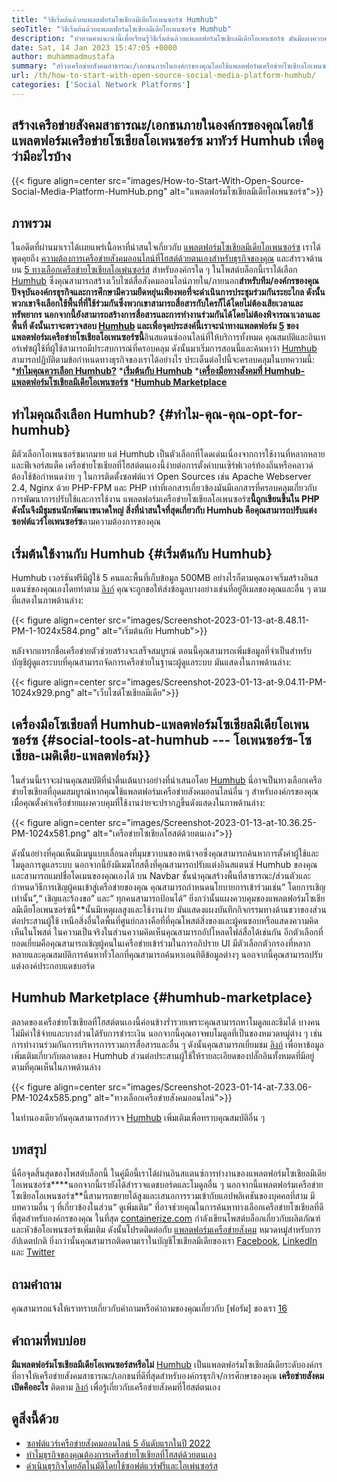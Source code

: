 ```yaml
---
title: "วิธีเริ่มต้นด้วยแพลตฟอร์มโซเชียลมีเดียโอเพนซอร์ซ Humhub" 
seoTitle: "วิธีเริ่มต้นด้วยแพลตฟอร์มโซเชียลมีเดียโอเพนซอร์ซ Humhub" 
description: "ทำตามคำแนะนำนี้เพื่อเรียนรู้วิธีเริ่มต้นด้วยแพลตฟอร์มโซเชียลมีเดียโอเพนซอร์ซ มันมีแผงควบคุมที่หลากหลายพร้อมกับคุณสมบัติระดับองค์กรมากมาย" 
date: Sat, 14 Jan 2023 15:47:05 +0000
author: muhammadmustafa
summary: "สร้างเครือข่ายสังคมสาธารณะ/เอกชนภายในองค์กรของคุณโดยใช้แพลตฟอร์มเครือข่ายโซเชียลโอเพนซอร์ซ มาทัวร์ Humhub เพื่อดูว่ามีอะไรบ้าง" 
url: /th/how-to-start-with-open-source-social-media-platform-humhub/
categories: ['Social Network Platforms']
---
```


## สร้างเครือข่ายสังคมสาธารณะ/เอกชนภายในองค์กรของคุณโดยใช้แพลตฟอร์มเครือข่ายโซเชียลโอเพนซอร์ซ มาทัวร์ Humhub เพื่อดูว่ามีอะไรบ้าง

{{< figure align=center src="images/How-to-Start-With-Open-Source-Social-Media-Platform-HumHub.png" alt="แพลตฟอร์มโซเชียลมีเดียโอเพนซอร์ซ">}}


## ภาพรวม
ในอดีตที่ผ่านมาเราได้เผยแพร่เนื้อหาที่น่าสนใจเกี่ยวกับ [แพลตฟอร์มโซเชียลมีเดียโอเพนซอร์ซ][1] เราได้พูดคุยถึง [ความต้องการเครือข่ายสังคมออนไลน์ที่โฮสต์ด้วยตนเองสำหรับธุรกิจของคุณ][2] และสำรวจด้านบน [5 ทางเลือกเครือข่ายโซเชียลโอเพ่นซอร์ส][3] สำหรับองค์กรใด ๆ ในโพสต์บล็อกนี้เราได้เลือก [Humhub][4] ซึ่งคุณสามารถสร้างเว็บไซต์สื่อสังคมออนไลน์ภายใน/ภายนอก**สำหรับทีม/องค์กรของคุณ ปัจจุบันองค์กรธุรกิจและการศึกษามีความยืดหยุ่นเพียงพอที่จะดำเนินการประชุมร่วมกันระยะไกล ดังนั้นพวกเขาจึงเลือกใช้พื้นที่ที่ใช้ร่วมกันซึ่งพวกเขาสามารถสื่อสารกับใครก็ได้โดยไม่ต้องเสียเวลาและทรัพยากร นอกจากนี้ยังสามารถสร้างการสื่อสารและการทำงานร่วมกันได้โดยไม่ต้องพิจารณาเวลาและพื้นที่
ดังนั้นเราจะตรวจสอบ [Humhub][4] และเพื่อจุดประสงค์นี้เราจะนำทางแพลตฟอร์ม [5][5] ของแพลตฟอร์มเครือข่ายโซเชียลโอเพนซอร์ซนี้**อินสแตนซ์ออนไลน์ที่ให้บริการทั้งหมด คุณสมบัติและอินเทอร์เฟซผู้ใช้ที่ผู้ใช้สามารถมีประสบการณ์ที่ครอบคลุม ดังนั้นมาเริ่มการสอนนี้และค้นหาว่า [Humhub][4] สามารถปฏิบัติตามข้อกำหนดทางธุรกิจของเราได้อย่างไร
ประเด็นต่อไปนี้จะครอบคลุมในบทความนี้:
***[ทำไมคุณควรเลือก Humhub?][6]**
***[เริ่มต้นกับ Humhub][7]**
***[เครื่องมือทางสังคมที่ Humhub-แพลตฟอร์มโซเชียลมีเดียโอเพนซอร์ซ][8]**
***[Humhub Marketplace][9]**

## ทำไมคุณถึงเลือก Humhub? {#ทำไม-คุณ-คุณ-opt-for-humhub}
มีตัวเลือกโอเพนซอร์ซมากมาย แต่ Humhub เป็นตัวเลือกที่โดดเด่นเนื่องจากการใช้งานที่หลากหลายและฟีเจอร์สแต็ค เครือข่ายโซเชียลที่โฮสต์ตนเองนี้ง่ายต่อการตั้งค่าบนเซิร์ฟเวอร์ท้องถิ่นหรือคลาวด์ ต้องใช้ข้อกำหนดง่าย ๆ ในการติดตั้งซอฟต์แวร์ Open Sources เช่น Apache Webserver 2.4, Nginx ด้วย PHP-FPM และ PHP เท่าที่เอกสารเกี่ยวข้องมันมีเอกสารที่ครอบคลุมเกี่ยวกับการพัฒนาการปรับใช้และการใช้งาน
แพลตฟอร์มเครือข่ายโซเชียลโอเพนซอร์ซ**นี้ถูกเขียนขึ้นใน PHP ดังนั้นจึงมีชุมชนนักพัฒนาขนาดใหญ่ สิ่งที่น่าสนใจที่สุดเกี่ยวกับ Humhub คือคุณสามารถปรับแต่งซอฟต์แวร์โอเพนซอร์ซ**ตามความต้องการของคุณ

## เริ่มต้นใช้งานกับ Humhub {#เริ่มต้นกับ Humhub}
Humhub เวอร์ชันฟรีมีผู้ใช้ 5 คนและพื้นที่เก็บข้อมูล 500MB อย่างไรก็ตามคุณอาจเริ่มสร้างอินสแตนซ์ของคุณเองโดยทำตาม [ลิงก์][5] คุณจะถูกขอให้ส่งข้อมูลบางอย่างเช่นที่อยู่อีเมลของคุณและอื่น ๆ ตามที่แสดงในภาพด้านล่าง:

{{< figure align=center src="images/Screenshot-2023-01-13-at-8.48.11-PM-1-1024x584.png" alt="เริ่มต้นกับ Humhub">}}

หลังจากแทรกชื่อเครือข่ายตัวช่วยสร้างจะเสร็จสมบูรณ์ ตอนนี้คุณสามารถเพิ่มข้อมูลที่จำเป็นสำหรับบัญชีผู้ดูแลระบบที่คุณสามารถจัดการเครือข่ายในฐานะผู้ดูแลระบบ มันแสดงในภาพด้านล่าง:

{{< figure align=center src="images/Screenshot-2023-01-13-at-9.04.11-PM-1024x929.png" alt="เว็บไซต์โซเชียลมีเดีย">}}


## เครื่องมือโซเชียลที่ Humhub-แพลตฟอร์มโซเชียลมีเดียโอเพนซอร์ซ {#social-tools-at-humhub --- โอเพนซอร์ซ-โซเชียล-เมดิเดีย-แพลตฟอร์ม}}
ในส่วนนี้เราจะผ่านคุณสมบัติที่น่าตื่นเต้นบางอย่างที่นำเสนอโดย [Humhub][4] นี่อาจเป็นทางเลือกเครือข่ายโซเชียลที่อุดมสมบูรณ์หากคุณใช้แพลตฟอร์มเครือข่ายสังคมออนไลน์อื่น ๆ สำหรับองค์กรของคุณ
เมื่อคุณตั้งค่าเครือข่ายแผงควบคุมที่ใช้งานง่ายจะปรากฏขึ้นดังแสดงในภาพด้านล่าง:

{{< figure align=center src="images/Screenshot-2023-01-13-at-10.36.25-PM-1024x581.png" alt="เครือข่ายโซเชียลโฮสต์ด้วยตนเอง">}}

ดังนั้นอย่างที่คุณเห็นมีเมนูแบบเลื่อนลงที่มุมขวาบนของหน้าจอซึ่งคุณสามารถค้นหาการตั้งค่าผู้ใช้และโมดูลการดูแลระบบ นอกจากนี้ยังมีเมฆโฮสติ้งที่คุณสามารถปรับแต่งอินสแตนซ์ Humhub ของคุณและสามารถแมปชื่อโดเมนของคุณเองได้ บน Navbar ชั้นนำคุณสร้างพื้นที่สาธารณะ/ส่วนตัวและกำหนดวิธีการเชิญผู้คนเข้าสู่เครือข่ายของคุณ คุณสามารถกำหนดนโยบายการเข้าร่วมเช่น“ โดยการเชิญเท่านั้น”,“ เชิญและร้องขอ” และ“ ทุกคนสามารถป้อนได้”
ยิ่งกว่านั้นแผงควบคุมของแพลตฟอร์มโซเชียลมีเดียโอเพนซอร์ซนี้**นั้นมีเหตุผลสูงและใช้งานง่าย มันแสดงแผงบันทึกกิจกรรมทางด้านขวาของส่วนต่อประสานผู้ใช้ เหนือสิ่งอื่นใดพื้นที่ศูนย์กลางคือที่ที่คุณโพสต์สิ่งของและผู้คนชอบหรือแสดงความคิดเห็นในโพสต์ ในความเป็นจริงในส่วนความคิดเห็นคุณสามารถอัปโหลดไฟล์สื่อได้เช่นกัน อีกตัวเลือกที่ยอดเยี่ยมคือคุณสามารถเชิญผู้คนในเครือข่ายเข้าร่วมในการอภิปราย UI มีตัวเลือกตัวกรองที่หลากหลายและคุณสมบัติการค้นหาทั่วโลกที่คุณสามารถค้นหาเอนทิตีข้อมูลต่างๆ นอกจากนี้คุณสามารถปรับแต่งองค์ประกอบแดชบอร์ด

## Humhub Marketplace {#humhub-marketplace}
ตลาดของเครือข่ายโซเชียลที่โฮสต์ตนเองนี้ค่อนข้างร่ำรวยเพราะคุณสามารถหาโมดูลและธีมได้ บางคนไม่มีค่าใช้จ่ายและบางส่วนได้รับการชำระเงิน นอกจากนี้คุณอาจพบโมดูลที่เป็นของหมวดหมู่ต่าง ๆ เช่นการทำงานร่วมกันการบริหารการรวมการสื่อสารและอื่น ๆ ดังนั้นคุณสามารถเยี่ยมชม [ลิงก์][10] เพื่อหาข้อมูลเพิ่มเติมเกี่ยวกับตลาดของ Humhub
ส่วนต่อประสานผู้ใช้ให้รายละเอียดของปลั๊กอินทั้งหมดที่มีอยู่ตามที่คุณเห็นในภาพด้านล่าง

{{< figure align=center src="images/Screenshot-2023-01-14-at-7.33.06-PM-1024x585.png" alt="ทางเลือกเครือข่ายสังคมออนไลน์">}}

ในทำนองเดียวกันคุณสามารถสำรวจ [Humhub][4] เพิ่มเติมเพื่อทราบคุณสมบัติอื่น ๆ

## บทสรุป
นี่คือจุดสิ้นสุดของโพสต์บล็อกนี้ ในคู่มือนี้เราได้ผ่านอินสแตนซ์การทำงานของแพลตฟอร์มโซเชียลมีเดียโอเพนซอร์ซ****นอกจากนี้เรายังได้สำรวจแดชบอร์ดและโมดูลอื่น ๆ นอกจากนี้แพลตฟอร์มเครือข่ายโซเชียลโอเพนซอร์ซ**นี้สามารถขยายได้สูงและเสนอการรวมเข้ากับแอปพลิเคชันของบุคคลที่สาม มีบทความอื่น ๆ ที่เกี่ยวข้องในส่วน“ ดูเพิ่มเติม” ที่อาจช่วยคุณในการค้นหาทางเลือกเครือข่ายโซเชียลที่ดีที่สุดสำหรับองค์กรของคุณ
ในที่สุด [containerize.com][11] กำลังเขียนโพสต์บล็อกเกี่ยวกับผลิตภัณฑ์และหัวข้อโอเพนซอร์ซเพิ่มเติม ดังนั้นโปรดติดต่อกับ [][12][แพลตฟอร์มเครือข่ายสังคม][1] หมวดหมู่สำหรับการอัปเดตปกติ ยิ่งกว่านั้นคุณสามารถติดตามเราในบัญชีโซเชียลมีเดียของเรา [Facebook][13], [LinkedIn][14] และ [Twitter][15]

## ถามคำถาม
คุณสามารถแจ้งให้เราทราบเกี่ยวกับคำถามหรือคำถามของคุณเกี่ยวกับ [ฟอรัม] ของเรา [16]

## คำถามที่พบบ่อย
**มีแพลตฟอร์มโซเชียลมีเดียโอเพนซอร์สหรือไม่**
[Humhub][4] เป็นแพลตฟอร์มโซเชียลมีเดียระดับองค์กรที่อาจให้เครือข่ายสังคมสาธารณะ/เอกชนที่ดีที่สุดสำหรับองค์กรธุรกิจ/การศึกษาของคุณ
**เครือข่ายสังคมเปิดคืออะไร**
ติดตาม [ลิงก์][6] เพื่อรู้เกี่ยวกับเครือข่ายสังคมที่โฮสต์ตนเอง

## ดูสิ่งนี้ด้วย
  * [ซอฟต์แวร์เครือข่ายสังคมออนไลน์ 5 อันดับแรกในปี 2022][3]
  * [ทำไมธุรกิจของคุณต้องการเครือข่ายโซเชียลที่โฮสต์ด้วยตนเอง][17]
  * [ดำเนินธุรกิจโดยอัตโนมัติโดยใช้ซอฟต์แวร์ฟรีและโอเพ่นซอร์ส][18]

  
[1]: https://products.containerize.com/social-network-platforms/
[2]: https://blog.containerize.com/social-network-platforms/why-your-business-needs-a-self-hosted-social-network/
[3]: https://blog.containerize.com/social-network-platforms/top-5-open-source-social-networking-software-in-2022/
[4]: https://products.containerize.com/social-network-platforms/humhub/
[5]: https://saas.humhub.com/en/create
[6]: #Why-should-you-opt-for-HumHub
[7]: #Getting-started-with-HumHub
[8]: #Social-tools-at-HumHub---Open-Source-Social-Media-Platform
[9]: #HumHub-marketplace
[10]: https://marketplace.humhub.com/
[11]: https://www.containerize.com/
[12]: https://products.containerize.com/marketing-automation/
[13]: https://web.facebook.com/containerize
[14]: https://www.linkedin.com/company/containerize/
[15]: https://twitter.com/containerize_co
[16]: https://forum.containerize.com/
[17]: //blog.containerize.com/2021/10/07/why-your-business-needs-a-self-hosted-social-network/
[18]: https://blog.containerize.com/blogging/automate-business-operations-using-open-source-software/
